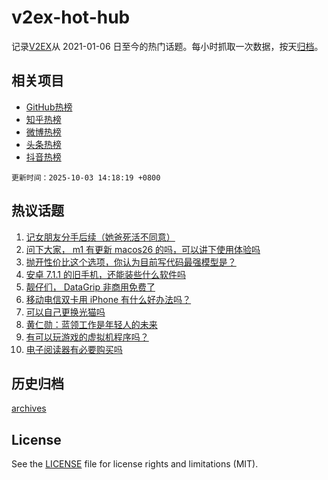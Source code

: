 # v2ex-hot-hub

 记录[V2EX](https://www.v2ex.com/)从 2021-01-06 日至今的热门话题。每小时抓取一次数据，按天[归档](archives)。
 
 ## 相关项目

- [GitHub热榜](https://github.com/lonnyzhang423/github-hot-hub)
- [知乎热榜](https://github.com/lonnyzhang423/zhihu-hot-hub)
- [微博热榜](https://github.com/lonnyzhang423/weibo-hot-hub)
- [头条热榜](https://github.com/lonnyzhang423/toutiao-hot-hub)
- [抖音热榜](https://github.com/lonnyzhang423/douyin-hot-hub)


 `更新时间：2025-10-03 14:18:19 +0800`

## 热议话题

1. [记女朋友分手后续（她爸死活不同意）](https://www.v2ex.com/t/1163215)
1. [问下大家， m1 有更新 macos26 的吗，可以讲下使用体验吗](https://www.v2ex.com/t/1163173)
1. [抛开性价比这个选项，你认为目前写代码最强模型是？](https://www.v2ex.com/t/1163230)
1. [安卓 7.1.1 的旧手机，还能装些什么软件吗](https://www.v2ex.com/t/1163191)
1. [靓仔们， DataGrip 非商用免费了](https://www.v2ex.com/t/1163202)
1. [移动电信双卡用 iPhone 有什么好办法吗？](https://www.v2ex.com/t/1163177)
1. [可以自己更换光猫吗](https://www.v2ex.com/t/1163205)
1. [黄仁勋：蓝领工作是年轻人的未来](https://www.v2ex.com/t/1163211)
1. [有可以玩游戏的虚拟机程序吗？](https://www.v2ex.com/t/1163149)
1. [电子阅读器有必要购买吗](https://www.v2ex.com/t/1163217)

## 历史归档

[archives](archives)

## License

See the [LICENSE](LICENSE) file for license rights and limitations (MIT).
